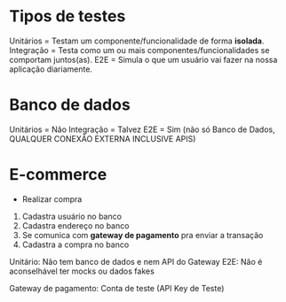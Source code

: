# Tipos de testes

Unitários = Testam um componente/funcionalidade de forma **isolada**.
Integração = Testa como um ou mais componentes/funcionalidades se comportam juntos(as).
E2E = Simula o que um usuário vai fazer na nossa aplicação diariamente.

# Banco de dados

Unitários = Não
Integração = Talvez
E2E = Sim (não só Banco de Dados, QUALQUER CONEXÃO EXTERNA INCLUSIVE APIS)

# E-commerce

- Realizar compra

1. Cadastra usuário no banco
2. Cadastra endereço no banco
3. Se comunica com **gateway de pagamento** pra enviar a transação
4. Cadastra a compra no banco

Unitário: Não tem banco de dados e nem API do Gateway
E2E: Não é aconselhável ter mocks ou dados fakes 

Gateway de pagamento: Conta de teste (API Key de Teste)